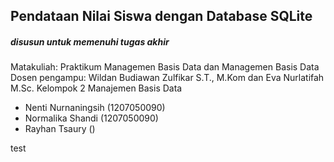 ## Pendataan Nilai Siswa dengan Database SQLite

##### disusun untuk memenuhi tugas akhir
Matakuliah: 
Praktikum Managemen Basis Data dan Managemen Basis Data 
Dosen pengampu:
Wildan Budiawan Zulfikar S.T., M.Kom dan Eva Nurlatifah M.Sc.
Kelompok 2 Manajemen Basis Data

- Nenti Nurnaningsih (1207050090)
- Normalika Shandi (1207050090)
- Rayhan Tsaury ()

test
